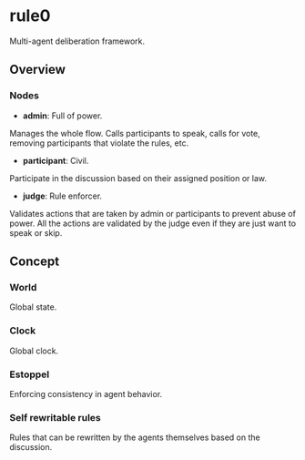 # rule0

Multi-agent deliberation framework.


## Overview

### Nodes

- **admin**: Full of power. 

Manages the whole flow. Calls participants to speak, calls for vote, removing participants that violate the rules, etc.

- **participant**: Civil.

 Participate in the discussion based on their assigned position or law.

- **judge**: Rule enforcer.

Validates actions that are taken by admin or participants to prevent abuse of power. All the actions are validated by the judge even if they are just want to speak or skip. 

## Concept

### World

Global state.

### Clock

Global clock.

### Estoppel

Enforcing consistency in agent behavior.

### Self rewritable rules

Rules that can be rewritten by the agents themselves based on the discussion.